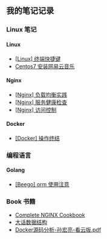 ## 我的笔记记录


### Linux 笔记

#### Linux

* [[Linux] 终端快捷键](Linux/Linux终端快捷键.md)
* [Centos7 安装网易云音乐](Linux/Centos7安装网易云音乐.md)

#### Nginx

* [[Nginx] 负载均衡实践](Linux/Nginx%20Load%20Balancing.md)
* [[Nginx] 服务健康检查](Linux/Nginx%20Health%20Checks.md)
* [[Nginx] 访问控制](Linux/Nginx访问控制.md)

#### Docker

* [[Docker] 操作终结](Linux/Docker操作总结.md)


### 编程语言

#### Golang

* [[Beego] orm 使用注意](编程语言/Beego-orm-使用注意.md)

### Book 书籍

* [Complete NGINX Cookbook](Book/Complete_NGINX_Cookbook.pdf)
* [大话数据结构](Book/大话数据结构.pdf)
* [Docker源码分析-孙宏亮-看云版.pdf](Book/Docker源码分析-孙宏亮-看云版.pdf)
